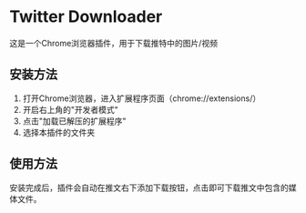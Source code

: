 # Twitter Downloader

这是一个Chrome浏览器插件，用于下载推特中的图片/视频

## 安装方法

1. 打开Chrome浏览器，进入扩展程序页面（chrome://extensions/）
2. 开启右上角的"开发者模式"
3. 点击"加载已解压的扩展程序"
4. 选择本插件的文件夹

## 使用方法

安装完成后，插件会自动在推文右下添加下载按钮，点击即可下载推文中包含的媒体文件。